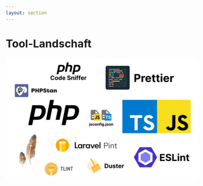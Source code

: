 ```yaml
---
layout: section
---
```


# Tool-Landschaft

<div class="w-full h-full flex justify-center items-center">
    <img class="w-full" src="/images/tools_unordered.svg" />
</div>
